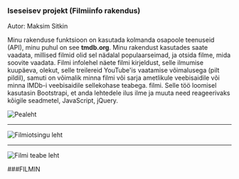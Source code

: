### Iseseisev projekt (Filmiinfo rakendus)

Autor: Maksim Sitkin

Minu rakenduse funktsioon on kasutada kolmanda osapoole teenuseid (API), minu puhul on see **tmdb.org**. Minu rakendust kasutades saate vaadata, millised filmid olid sel nädalal populaarseimad, ja otsida filme, mida soovite vaadata. Filmi infolehel näete filmi kirjeldust, selle ilmumise kuupäeva, olekut, selle treilereid YouTube'is vaatamise võimalusega (pilt pildil), samuti on võimalik minna filmi või sarja ametlikule veebisaidile või minna IMDb-i veebisaidile sellekohase teabega. filmi. Selle töö loomisel kasutasin Bootstrapi, et anda lehtedele ilus ilme ja muuta need reageerivaks kõigile seadmetel, JavaScript, jQuery. 

![Pealeht](https://i.imgur.com/ChWQj79.jpg "Pealeht")

------------


![Filmiotsingu leht](https://i.imgur.com/zWVP4z2.jpg "Filmiotsingu leht")

------------


![Filmi teabe leht](https://i.imgur.com/bAGrPkd.png "Filmi teabe leht")

###FILMIN
